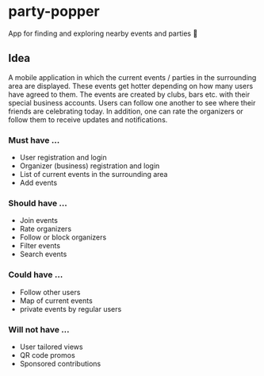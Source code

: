 # party-popper
App for finding and exploring nearby events and parties 🎉



## Idea

A mobile application in which the current events / parties in the surrounding area 
are displayed. These events get hotter depending on how many users have agreed to them. The events are created by clubs, bars etc. with their special business accounts. Users can follow one another to see where their friends are celebrating today. In addition, one can rate the organizers or follow them to receive updates and notifications.

### Must have ...
* User registration and login
* Organizer (business) registration and login
* List of current events in the surrounding  area
* Add events

### Should have ...
* Join events
* Rate organizers
* Follow or block organizers
* Filter events
* Search events

### Could have ...
* Follow other users
* Map of current events
* private events by regular users

### Will not have ...
* User tailored views
* QR code promos
* Sponsored contributions 